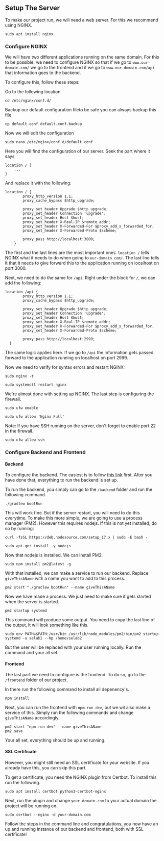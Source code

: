 ## Setup The Server

To make our project run, we will need a web server. For this we recommend using NGINX.
```
sudo apt install nginx
```

### Configure NGINX

We will have two different applications running on the same domain. 
For this to be possible, we need to configure NGINX so that if we go to `www.our-domain.com/` we go to the frontend and if we go to `www.our-domain.com/api` that information goes to the backend.

To configure this, follow these steps:

Go to the following location
```
cd /etc/nginx/conf.d/
```
Backup our default configuration fileto be safe you can always backup this file 
```
cp default.conf default.conf.backup
```
Now we will edit the configuration 
```
sudo nano /etc/nginx/conf.d/default.conf
```
Here you will find the configuration of our server. Seek the part where it says 
```
location / {
	...
}
```
And replace it with the following:
```
location / {
        proxy_http_version 1.1;
        proxy_cache_bypass $http_upgrade;

        proxy_set_header Upgrade $http_upgrade;
        proxy_set_header Connection 'upgrade';
        proxy_set_header Host $host;
        proxy_set_header X-Real-IP $remote_addr;
        proxy_set_header X-Forwarded-For $proxy_add_x_forwarded_for;
        proxy_set_header X-Forwarded-Proto $scheme;

        proxy_pass http://localhost:3000;
    }
```
The first and the last lines are the most important ones. `location /` tells NGINX what it needs to do when going to `our-domain.com/`. The last line tells it that it needs to give forward this to the application running on localhost on port 3000.

Next, we need to do the same for `/api`.  Right under the block for `/`, we can add the following:
```
location /api {
        proxy_http_version 1.1;
        proxy_cache_bypass $http_upgrade;

        proxy_set_header Upgrade $http_upgrade;
        proxy_set_header Connection 'upgrade';
        proxy_set_header Host $host;
        proxy_set_header X-Real-IP $remote_addr;
        proxy_set_header X-Forwarded-For $proxy_add_x_forwarded_for;
        proxy_set_header X-Forwarded-Proto $scheme;

        proxy_pass http://localhost:2999;
  }
```
   The same logic applies here. If we go to `/api` the information gets passed forward to the application running on localhost on port 2999.

Now we need to verify for syntax errors and restart NGINX:
```
sudo nginx -t
```
```
sudo systemctl restart nginx
```
We're almost done with setting up NGINX. The last step is configuring the firewall.
```
sudo ufw enable
```
```
sudo ufw allow 'Nginx Full'
```
Note: If you have SSH running on the server, don't forget to enable port 22 in the firewall.
```
sudo ufw allow ssh
```

### Configure Backend and Frontend

#### Backend

To configure the backend. The easiest is to follow [this link](https://github.com/SELab-2/OSOC-6/wiki/Development-setup) first. After you have done that, everything to run the backend is set up.

To run the backend, you simply can go to the `/backend` folder and run the following command.
```
./gradlew bootRun
```
This will work fine. But if the server restart, you will need to do this everytime. To make this more simple, we are going to use a process manager (PM2). However this requires nodejs. If this is not yet installed, do so by running:
```
curl -fsSL https://deb.nodesource.com/setup_17.x | sudo -E bash -
```
```
sudo apt-get install -y nodejs
```
Now that nodejs is installed. We can install PM2.
```
sudo npm install pm2@latest -g
```
With that installed, we can make a service to run our backend. Replace `giveThisAName` with a name you want to add to this process.
```
pm2 start "./gradlew bootRun" --name giveThisAName
```
Now we have made a process. We just need to make sure it gets started when the server is started.
```
pm2 startup systemd
```
This command will produce some output. You need to copy the last line of the output, it will look something like this.
```
sudo env PATH=$PATH:/usr/bin /usr/lib/node_modules/pm2/bin/pm2 startup systemd -u selab2 --hp /home/selab2
```
But the user will be replaced with your user running locally. Run the command and your all set.

#### Frontend
The last part we need to configure is the frontend. To do so, go to the `/frontend` folder of our project.

In there run the following command to install all depenency's.
```
npm install
```

Next, you can run the frontend with `npm run dev`, but we wil also make a service of this. Simply run the following commands and change `giveThisAName` accordingly.
```
pm2 start "npm run dev" --name giveThisAName
pm2 save
```
Your all set, everything should be up and running.

#### SSL Certificate

However, you might still need an SSL certificate for your website. If you already have this, you can skip this part.

To get a certificate, you need the NGINX plugin from Certbot. To install this run the following.
```
sudo apt install certbot python3-certbot-nginx
```
Next, run the plugin and change `your-domain.com` to your actual domain the project will be running on.
```
sudo certbot --nginx -d your-domain.com
```
Follow the steps in the command line and congratulations, you now have an up and running instance of our backend and frontend, both with SSL certificate!
